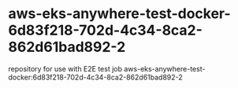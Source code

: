 # aws-eks-anywhere-test-docker-6d83f218-702d-4c34-8ca2-862d61bad892-2
repository for use with E2E test job aws-eks-anywhere-test-docker:6d83f218-702d-4c34-8ca2-862d61bad892-2
